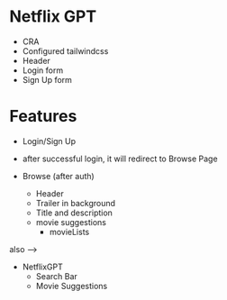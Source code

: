 # Netflix GPT

- CRA 
- Configured tailwindcss 
- Header
- Login form
- Sign Up form

# Features
- Login/Sign Up
- after successful login, it will redirect to Browse Page

- Browse (after auth)
    - Header
    - Trailer in background
    - Title and description
    - movie suggestions
        - movieLists

also -->

- NetflixGPT
    - Search Bar
    - Movie Suggestions